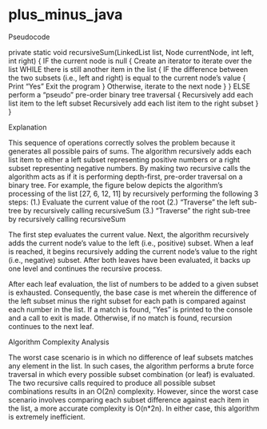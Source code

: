 # plus_minus_java

Pseudocode

private static void recursiveSum(LinkedList list, Node currentNode, int left, int right) {
	IF the current node is null {
		Create an iterator to iterate over the list
		WHILE there is still another item in the list {
			IF the difference between the two subsets (i.e., left and right) is equal to the current node’s value {
				Print “Yes”
				Exit the program
			}
			Otherwise, iterate to the next node
		}
	}
	ELSE perform a “pseudo” pre-order binary tree traversal {
		Recursively add each list item to the left subset
		Recursively add each list item to the right subset
	}
}


Explanation

This sequence of operations correctly solves the problem because it generates all possible pairs of sums.  The algorithm recursively adds each list item to either a left subset representing positive numbers or a right subset representing negative numbers.  By making two recursive calls the algorithm acts as if it is performing depth-first, pre-order traversal on a binary tree.
For example, the figure below depicts the algorithm’s processing of the list [27, 6, 12, 11] by recursively performing the following 3 steps:
(1.)	Evaluate the current value of the root
(2.)	“Traverse” the left sub-tree by recursively calling recursiveSum
(3.)	“Traverse” the right sub-tree by recursively calling recursiveSum

The first step evaluates the current value.  Next, the algorithm recursively adds the current node’s value to the left (i.e., positive) subset.  When a leaf is reached, it begins recursively adding the current node’s value to the right (i.e., negative) subset.  After both leaves have been evaluated, it backs up one level and continues the recursive process.  

After each leaf evaluation, the list of numbers to be added to a given subset is exhausted.  Consequently, the base case is met wherein the difference of the left subset minus the right subset for each path is compared against each number in the list.  If a match is found, “Yes” is printed to the console and a call to exit is made.  Otherwise, if no match is found, recursion continues to the next leaf.


Algorithm Complexity Analysis

The worst case scenario is in which no difference of leaf subsets matches any element in the list.  In such cases, the algorithm performs a brute force traversal in which every possible subset combination (or leaf) is evaluated.  The two recursive calls required to produce all possible subset combinations results in an O(2n) complexity.  However, since the worst case scenario involves comparing each subset difference against each item in the list, a more accurate complexity is O(n*2n).  In either case, this algorithm is extremely inefficient.


